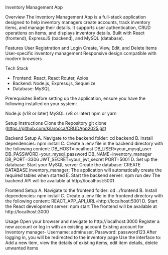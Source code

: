 Inventory Management App

Overview
The Inventory Management App is a full-stack application designed to help inventory managers create accounts, track inventory items, and manage their details. It supports user authentication, CRUD operations on items, and displays inventory details. Built with React (frontend), ExpressJS (backend), and MySQL (database).

Features
User Registration and Login
Create, View, Edit, and Delete Items
User-specific inventory management
Responsive design compatible with modern browsers

Tech Stack
- Frontend: React, React Router, Axios
- Backend: Node.js, Express.js, Sequelize
- Database: MySQL

Prerequisites
Before setting up the application, ensure you have the following installed on your system:

Node.js (v18 or later)
MySQL (v8 or later)
npm or yarn

Setup Instructions
Clone the Repository git clone (https://github.com/kjlarocca/CRUDApp2025.git)

Backend Setup 
A. Navigate to the backend folder: cd 
backend 
B. Install dependencies: npm install 
C. Create a .env file in the backend directory with the following content: DB_HOST=localhost DB_USER=your_mysql_user DB_PASSWORD=your_mysql_password DB_NAME=inventory_manager DB_PORT=3306 JWT_SECRET=your_jwt_secret PORT=5001 
D. Set up the database: Start your MySQL server Create the database: CREATE DATABASE inventory_manager; The application will automatically create the required tables when started 
E. Start the backend server: npm run dev The backend API will be available at http://localhost:5001

Frontend Setup 
A. Navigate to the frontend folder: cd ../frontend 
B. Install dependencies: npm install 
C. Create a .env file in the frontend directory with the following content: REACT_APP_API_URL=http://localhost:5001 
D. Start the React development server: npm start The frontend will be available at http://localhost:3000

Usage 
Open your browser and navigate to http://localhost:3000 
Register a new account or log in with an existing account Existing account for Inventory manager- Username: adminuser, Password: password123 After logging in, you will be redirected to the inventory page 
Use the interface to: Add a new item, view the details of existing items, edit item details, delete unwanted items
